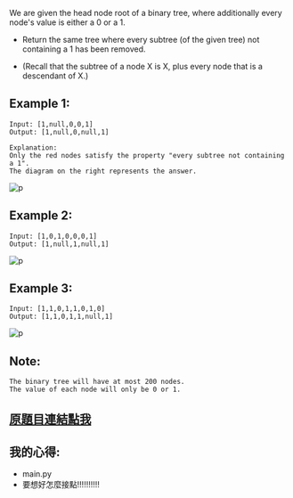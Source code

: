 We are given the head node root of a binary tree, where additionally every node's value is either a 0 or a 1.

* Return the same tree where every subtree (of the given tree) not containing a 1 has been removed.

* (Recall that the subtree of a node X is X, plus every node that is a descendant of X.)

## Example 1:

	Input: [1,null,0,0,1]
	Output: [1,null,0,null,1]
	 
	Explanation: 
	Only the red nodes satisfy the property "every subtree not containing a 1".
	The diagram on the right represents the answer.

![p](https://s3-lc-upload.s3.amazonaws.com/uploads/2018/04/06/1028_2.png)

## Example 2:

	Input: [1,0,1,0,0,0,1]
	Output: [1,null,1,null,1]

![p](https://s3-lc-upload.s3.amazonaws.com/uploads/2018/04/06/1028_1.png)

## Example 3:

	Input: [1,1,0,1,1,0,1,0]
	Output: [1,1,0,1,1,null,1]

![p](https://s3-lc-upload.s3.amazonaws.com/uploads/2018/04/05/1028.png)

## Note:

	The binary tree will have at most 200 nodes.
	The value of each node will only be 0 or 1.

## [原題目連結點我](https://leetcode.com/problems/binary-tree-pruning/)
	
## 我的心得:
* main.py
* 要想好怎麼接點!!!!!!!!!!
